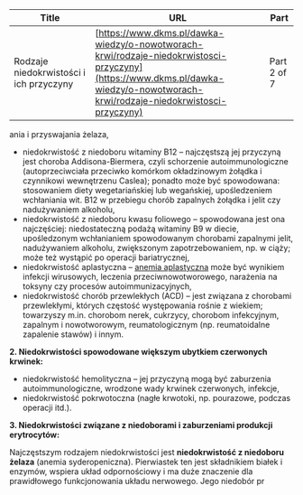 | **Title**       | **URL**           | **Part**              |
|-----------------|-------------------|-----------------------|
| Rodzaje niedokrwistości i ich przyczyny         | [https://www.dkms.pl/dawka-wiedzy/o-nowotworach-krwi/rodzaje-niedokrwistosci-przyczyny](https://www.dkms.pl/dawka-wiedzy/o-nowotworach-krwi/rodzaje-niedokrwistosci-przyczyny)    | Part 2 of 7          |

ania i przyswajania żelaza,
* niedokrwistość z niedoboru witaminy B12 – najczęstszą jej przyczyną jest choroba Addisona\-Biermera, czyli schorzenie autoimmunologiczne (autoprzeciwciała przeciwko komórkom okładzinowym żołądka i czynnikowi wewnętrzenu Caslea); ponadto może być spowodowana: stosowaniem diety wegetariańskiej lub wegańskiej, upośledzeniem wchłaniania wit. B12 w przebiegu chorób zapalnych żołądka i jelit czy nadużywaniem alkoholu,
* niedokrwistość z niedoboru kwasu foliowego – spowodowana jest ona najczęściej: niedostateczną podażą witaminy B9 w diecie, upośledzonym wchłanianiem spowodowanym chorobami zapalnymi jelit, nadużywaniem alkoholu, zwiększonym zapotrzebowaniem, np. w ciąży; może też wystąpić po operacji bariatrycznej,
* niedokrwistość aplastyczna – [anemia aplastyczna](https://www.dkms.pl/dawka-wiedzy/o-nowotworach-krwi/anemia-aplastyczna-niedokrwistosc-aplastyczna-objawy-przyczyny-rokowania-leczenie) może być wynikiem infekcji wirusowych, leczenia przeciwnowotworowego, narażenia na toksyny czy procesów autoimmunizacyjnych,
* niedokrwistość chorób przewlekłych (ACD) – jest związana z chorobami przewlekłymi, których częstość występowania rośnie z wiekiem; towarzyszy m.in. chorobom nerek, cukrzycy, chorobom infekcyjnym, zapalnym i nowotworowym, reumatologicznym (np. reumatoidalne zapalenie stawów) i innym.


**2\. Niedokrwistości spowodowane większym ubytkiem czerwonych krwinek:**


* niedokrwistość hemolityczna – jej przyczyną mogą być zaburzenia autoimmunologiczne, wrodzone wady krwinek czerwonych, infekcje,
* niedokrwistość pokrwotoczna (nagłe krwotoki, np. pourazowe, podczas operacji itd.).


**3\. Niedokrwistości związane z niedoborami i zaburzeniami produkcji erytrocytów:**


Najczęstszym rodzajem niedokrwistości jest **niedokrwistość z niedoboru żelaza** (anemia syderopeniczna). Pierwiastek ten jest składnikiem białek i enzymów, wspiera układ odpornościowy i ma duże znaczenie dla prawidłowego funkcjonowania układu nerwowego. Jego niedobór pr